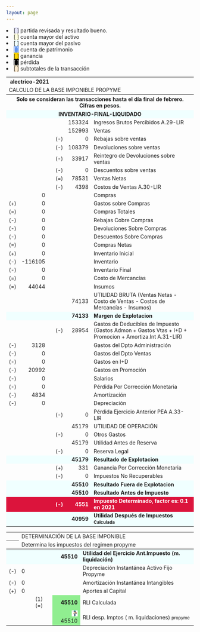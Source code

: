 ```yaml
--- 
layout: page
--- 
```


<li><span style='background-color: lavender'>[    ]</span> partida revisada y resultado bueno. </li>
<li><span style='background-color: lightyellow'>[    ]</span> cuenta mayor del activo </li>
<li><span style='background-color: azure'>[    ]</span> cuenta mayor del pasivo </li>
<li><span style='color: white; background-color: cornflowerblue'>[    ]</span> cuenta de patrimonio </li>
<li><span style='background-color: gold'>[    ]</span> ganancia </li>
<li><span style='color: white; background-color: black'>[    ]</span> pérdida </li>
<li><span style='background-color: blanchedalmond'>[    ]</span> subtotales de la transacción </li>
<table><tbody>
<tr><th colspan='3'>alectrico-2021</th></tr>
<tr><td colspan='8'> CALCULO DE LA BASE IMPONIBLE PROPYME </td></tr><tr><th colspan='8'>Solo se consideran las transacciones hasta el día final de febrero. Cifras en pesos. </th></tr>
<tr style='font-weight:bold;background-color: azure'><td colspan='8' align='center'>INVENTARIO-FINAL-LIQUIDADO</td></tr>
<tr><td></td><td></td><td></td><td></td><td align='right'>153324</td><td colspan='2'> Ingresos Brutos Percibidos A.29-LIR </td></tr>
<tr><td></td><td></td><td></td><td></td><td align='right'>152993</td><td> Ventas </td></tr>
<tr><td></td><td></td><td></td><td> (-) </td> <td align='right'>0 </td> <td>  Rebajas sobre ventas </td></tr>
<tr><td></td><td></td><td></td><td> (-) </td><td align='right'>108379</td><td> Devoluciones sobre ventas </td></tr>
<tr><td></td><td></td><td></td><td> (-) </td><td align='right'>33917</td><td> Reintegro de Devoluciones sobre ventas </td></tr>
<tr><td></td><td></td><td></td><td> (-) </td><td align='right'>0</td><td>Descuentos sobre ventas </td></tr>
<tr><td></td><td></td><td></td><td> (=) </td><td align='right'>78531</td><td> Ventas Netas </td></tr>
<tr><td></td><td></td><td></td><td> (-) </td><td align='right'>4398</td> <td>Costos de Ventas A.30-LIR </td></tr>
<tr><td></td><td align='right'>0</td><td></td><td></td><td></td><td> Compras </td></tr>
<tr><td> (+) </td><td align='right'> 0</td><td></td><td> </td><td></td><td> Gastos sobre Compras </td></tr>
<tr><td> (=) </td><td align='right'>0</td><td></td><td></td><td></td><td>Compras Totales</td></tr> 
<tr><td> (-) </td><td align='right'>0</td><td></td><td></td><td></td><td> Rebajas Cobre Compras </td></tr>
<tr><td> (-) </td><td align='right'>0</td><td></td><td></td><td></td><td> Devoluciones Sobre Compras </td></tr>
<tr><td> (-) </td><td align='right'>0</td><td></td><td></td><td></td><td> Descuentos Sobre Compras </td></tr>
<tr><td>(=)</td><td align='right'>0</td><td></td><td></td><td></td><td>Compras Netas</td></tr> 
<tr><td> (+) </td><td align='right'>0</td><td></td><td></td><td></td><td colspan='2'>Inventario Inicial</td></tr> 
<tr><td> (-) </td> <td align='right'>-116105</td><td> </td><td></td><td></td><td colspan='2'>Inventario </td></tr>
<tr><td> (-) </td> <td align='right'>0</td><td> </td><td></td><td></td><td colspan='2'>Inventario Final </td></tr>
<tr><td> (=) </td> <td align='right'>0</td><td> </td><td></td><td></td><td colspan='2'>Costo de Mercancías </td></tr>
<tr><td> (=) </td> <td align='right'>44044</td><td> </td><td></td><td></td><td colspan='2'>Insumos </td></tr>
<tr><td></td><td></td><td></td><td></td><td align='right'>74133</td><td colspan='4'>  UTILIDAD BRUTA (Ventas Netas - Costo de Ventas - Costos de Mercancías - Insumos) </td></tr>
<tr style='font-weight:bold; background-color: azure'><td></td><td></td><td></td><td></td><td align='right'>74133</td><td colspan='4'>  Margen de Explotacion </td></tr>
<tr><td></td><td></td><td></td><td>(-)</td><td align='right'>28954</td><td colspan='4'> Gastos de Deducibles de Impuesto (Gastos Admon + Gastos Vtas + I+D + Promocion + Amortiza.Int A.31-LIR) </td></tr>
<tr><td> (-) </td><td align='right'>3128</td><td></td><td></td><td></td><td> Gastos del Dpto Administración </td></tr>
<tr><td> (-) </td><td align='right'>0</td><td></td><td></td><td></td><td> Gastos del Dpto Ventas </td></tr>
<tr><td>(-)</td><td align='right' >0</td><td></td><td></td><td></td><td> Gastos en I+D </td></tr>
<tr><td>(-)</td><td align='right'>20992</td><td></td><td></td><td></td><td> Gastos en Promoción </td></tr>
<tr><td>(-)</td><td align='right'>0</td><td></td><td></td><td></td><td> Salarios </td></tr>
<tr><td>(-) </td><td align='right'>0</td><td></td><td></td><td></td><td> Pérdida Por Corrección Monetaria </td></tr>
<tr><td>(-) </td><td align='right'>4834</td><td></td><td></td><td></td><td> Amortización </td></tr>
<tr><td>(-) </td><td align='right'>0</td><td></td><td></td><td></td><td> Depreciación </td></tr>
<tr><td></td><td></td><td></td><td> (-) </td><td align='right'>0</td><td> Pérdida Ejercicio Anterior PEA A.33-LIR </td></tr>
<tr><td> </td><td></td><td></td><td></td><td align='right'> 45179</td><td> UTILIDAD DE OPERACIÓN </td></tr>
<tr><td></td><td></td><td></td><td> (-) </td><td align='right'>0</td><td> Otros Gastos </td></tr>
<tr><td></td><td> </td><td> </td><td></td><td align='right'>45179</td><td> Utilidad Antes de Reserva </td></tr>
<tr><td></td><td></td><td></td><td> (-) </td><td align='right'>0</td><td> Reserva Legal </td></tr>
<tr style='font-weight:bold; background-color: azure'><td> <td></td></td><td> </td><td></td><td align='right'>45179</td><td> Resultado de Explotacion </td></tr>
<tr><td></td><td></td><td></td><td> (+) </td><td align='right'>331</td><td> Ganancia Por Corrección Monetaria </td></tr>
<tr><td></td><td></td><td></td><td> (-) </td><td align='right'>0</td><td> Impuestos No Recuperables </td></tr>
<tr style='font-weight:bold; background-color: azure'><td> <td></td></td><td> </td><td></td><td align='right'>45510</td><td> Resultado Fuera de Explotacion </td></tr>
<tr style='font-weight:bold; background-color: azure'><td> <td></td></td><td> </td><td></td><td align='right'>45510</td><td> Resultado Antes de Impuesto</td></tr>
<tr style='color: white; font-weight:bold; background-color: crimson'><td></td><td></td><td></td><td> (-) </td><td align='right'> 4551</td><td> Impuesto Determinado, factor es: 0.1 en 2021 </td></tr>
<tr style='font-weight:bold;background-color: azure'><td> <td></td></td><td> </td><td></td><td align='right'>40959</td><td> Utilidad Después de Impuestos <small> Calculada </small></td></tr>
</tbody></table>
<table> 
<tr><th> <td colspan=6> DETERMINACIÓN DE LA BASE IMPONIBLE </td></th></tr>
<tr><th> <td colspan=6> Determina los impuestos del regimen propyme</td></th></tr>
<tbody>
<tr style='font-weight:bold;background-color: azure'><td> <td></td></td><td> </td><td></td><td align='right'>45510</td><td> Utilidad del Ejercicio Ant.Impuesto (m. liquidación)</td></tr>
<tr><td> (-) </td><td align='right'>0</td><td></td><td></td><td></td><td> Depreciación Instantánea Activo Fijo Propyme </td></tr>
<tr><td> (-) </td><td align='right'>0</td><td></td><td></td><td></td><td> Amortización Instantánea Intangibles </td></tr>
<tr><td> (+) </td><td align='right'>0</td><td></td><td></td><td></td><td> Aportes al Capital </td></tr>
<tr><td> <td></td></td><td> </td><td> (1) (=) </td><td align='right' style = 'font-weight:bold; background-color: lightgreen'>45510</td><td> RLI Calculada </td></tr>
<tr><td></td><td></td><td></td><td> </td><td align='right' style='background-color: lightgreen'> <img src='../revisado.png'> 45510</td><td> RLI desp. Imptos ( m. liquidaciones) <small> propyme</small></td></tr>
</tbody></table>